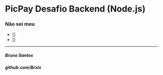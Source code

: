 # PicPay Desafio Backend (Node.js)

### Não sei meu


- []
- []



---

##### Bruno Santos
##### github.com/Brxlx